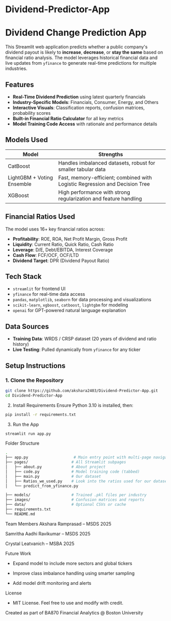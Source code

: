 # Dividend-Predictor-App
# Dividend Change Prediction App

This Streamlit web application predicts whether a public company's dividend payout is likely to **increase**, **decrease**, or **stay the same** based on financial ratio analysis. The model leverages historical financial data and live updates from `yfinance` to generate real-time predictions for multiple industries.


## Features

- **Real-Time Dividend Prediction** using latest quarterly financials
- **Industry-Specific Models**: Financials, Consumer, Energy, and Others
- **Interactive Visuals**: Classification reports, confusion matrices, probability scores
- **Built-in Financial Ratio Calculator** for all key metrics
- **Model Training Code Access** with rationale and performance details


## Models Used

| Model    | Strengths |
|----------|-----------|
| CatBoost | Handles imbalanced datasets, robust for smaller tabular data |
| LightGBM + Voting Ensemble | Fast, memory-efficient; combined with Logistic Regression and Decision Tree |
| XGBoost  | High performance with strong regularization and feature handling |


## Financial Ratios Used

The model uses 16+ key financial ratios across:

- **Profitability**: ROE, ROA, Net Profit Margin, Gross Profit
- **Liquidity**: Current Ratio, Quick Ratio, Cash Ratio
- **Leverage**: D/E, Debt/EBITDA, Interest Coverage
- **Cash Flow**: FCF/OCF, OCF/LTD
- **Dividend Target**: DPR (Dividend Payout Ratio)


## Tech Stack

- `streamlit` for frontend UI
- `yfinance` for real-time data access
- `pandas`, `matplotlib`, `seaborn` for data processing and visualizations
- `scikit-learn`, `xgboost`, `catboost`, `lightgbm` for modeling
- `openai` for GPT-powered natural language explanation


## Data Sources

- **Training Data**: WRDS / CRSP dataset (20 years of dividend and ratio history)
- **Live Testing**: Pulled dynamically from `yfinance` for any ticker


## Setup Instructions

### 1. Clone the Repository

```bash
git clone https://github.com/akshara2403/Dividend-Predictor-App.git
cd Dividend-Predictor-App
```

2. Install Requirements
Ensure Python 3.10 is installed, then:

```bash 
pip install -r requirements.txt
```
3. Run the App
```bash
streamlit run app.py
```



Folder Structure
```bash
.
├── app.py                    # Main entry point with multi-page navigation
├── pages/                   # All Streamlit subpages
│   ├── about.py             # About project
│   ├── code.py              # Model training code (tabbed)
│   ├── main.py              # Our dataset
│   ├── Ratios_we_used.py    # Look into the ratios used for our dataset
│   └── predict_from_yfinance.py

├── models/                  # Trained .pkl files per industry
├── images/                  # Confusion matrices and reports
├── data/                    # Optional CSVs or cache
├── requirements.txt
└── README.md
```
Team Members
Akshara Ramprasad – MSDS 2025

Samritha Aadhi Ravikumar – MSDS 2025

Crystal Leatvanich – MSBA 2025

Future Work

- Expand model to include more sectors and global tickers

- Improve class imbalance handling using smarter sampling

- Add model drift monitoring and alerts

License

- MIT License. Feel free to use and modify with credit.

Created as part of BA870 Financial Analytics @ Boston University
